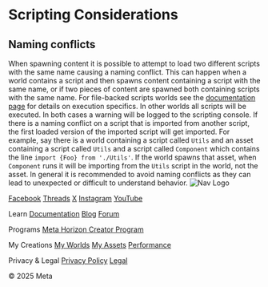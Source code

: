 # Scripting Considerations

  
## Naming conflicts

 When spawning content it is possible to attempt to load two different scripts
with the same name causing a naming conflict. This can happen when a world
contains a script and then spawns content containing a script with the same name, or if
two pieces of content are spawned both containing scripts with the same name.
For file-backed scripts worlds see the [documentation page](https://developers.meta.com/horizon-worlds/learn/documentation/typescript/filebacked-scripts) for details on execution specifics. In other worlds all scripts will be
executed. In both cases a warning will be logged to the scripting console. If there is a naming conflict on a script that is imported from another script,
the first loaded version of the imported script will get imported. For example,
say there is a world containing a script called `Utils` and an asset containing a script called `Utils` and a script called `Component` which contains the line `import {Foo} from './Utils'`. If the world spawns that asset, when `Component` runs it will be importing from the `Utils` script in the world, not the asset. In general it is recommended to avoid naming conflicts as they can lead to
unexpected or difficult to understand behavior.    ![Nav Logo](https://static.xx.fbcdn.net/rsrc.php/yE/r/3SoBlk8EqOQ.svg)


[Facebook](https://www.facebook.com/MetaHorizon/)
[Threads](https://www.threads.com/@metahorizon)
[X](https://x.com/MetaHorizon)
[Instagram](https://www.instagram.com/metahorizon/)
[YouTube](https://www.youtube.com/@MetaQuestVR)

 Learn
[Documentation](https://developers.meta.com/horizon-worlds/learn/documentation/)
[Blog](https://developers.meta.com/horizon/blog/)
[Forum](https://communityforums.atmeta.com/t5/Creator-Forum/ct-p/Meta_Horizon_Creator_Forums)

 Programs
[Meta Horizon Creator Program](https://developers.meta.com/horizon-worlds/programs/)

 My Creations
[My Worlds](https://horizon.meta.com/creator/worlds_all/?utm_source=horizon_worlds_creator)
[My Assets](https://horizon.meta.com/creator/assets/?utm_source=horizon_worlds_creator)
[Performance](https://horizon.meta.com/creator/performance/traces/?utm_source=horizon_worlds_creator)

 Privacy & Legal
[Privacy Policy](https://www.meta.com/legal/privacy-policy/)
[Legal](https://www.meta.com/legal/supplemental-terms-of-service/)

 © 2025 Meta
